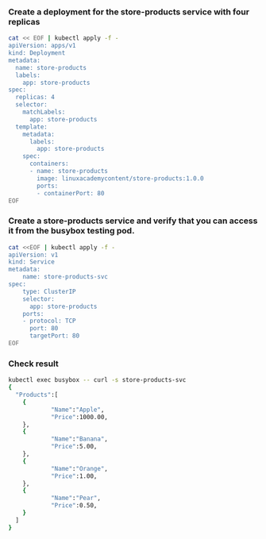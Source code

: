 ### Create a deployment for the store-products service with four replicas
```sh
cat << EOF | kubectl apply -f -
apiVersion: apps/v1
kind: Deployment
metadata:
  name: store-products
  labels:
    app: store-products
spec:
  replicas: 4
  selector:
    matchLabels:
      app: store-products
  template:
    metadata:
      labels:
        app: store-products
    spec:
      containers:
      - name: store-products
        image: linuxacademycontent/store-products:1.0.0
        ports:
        - containerPort: 80
EOF
```

### Create a store-products service and verify that you can access it from the busybox testing pod.
```sh
cat <<EOF | kubectl apply -f -
apiVersion: v1
kind: Service
metadata:
    name: store-products-svc
spec:
    type: ClusterIP
    selector:
      app: store-products
    ports:
    - protocol: TCP
      port: 80
      targetPort: 80
EOF
```
### Check result
```sh
kubectl exec busybox -- curl -s store-products-svc
{
  "Products":[
    {
            "Name":"Apple",
            "Price":1000.00,
    },
    {
            "Name":"Banana",
            "Price":5.00,
    },
    {
            "Name":"Orange",
            "Price":1.00,
    },
    {
            "Name":"Pear",
            "Price":0.50,
    }
  ]
}
```
